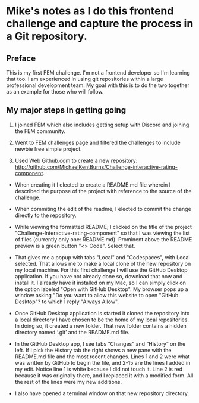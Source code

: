 # Mike's notes as I do this frontend challenge and capture the process in a Git repository.

## Preface

This is my first FEM challenge.  I'm not a frontend developer so I'm learning that too.
I am experienced in using git repositories within a large professional development team.
My goal with this is to do the two together as an example for those who will follow. 

## My major steps in getting going
1. I joined FEM which also includes getting setup with Discord and joining the FEM community. 

1. Went to FEM challenges page and filtered the challenges to include newbie free simple project.

1. Used Web Github.com to create a new repository:  
<http://github.com/MichaelKentBurns/Challenge-interactive-rating-component>.  
- When creating it I elected to create a README.md file wherein I described the purpose of the project with reference to the source of the challenge. 

- When commiting the edit of the readme, I elected to commit the change directly to the repository.   

- While viewing the formatted README, I clicked on the title of the project "Challenge-Interactive-rating-component" so that I was viewing the list of files (currently only one: README.md).   Prominent above the README preview is a green button "<> Code".   Select that.

- That gives me a popup with tabs "Local" and "Codespaces", with Local selected.  That allows me to make a local clone of the new repository on my local machine.   For this first challenge I will use the GitHub Desktop application.  If you have not already done so, download that now and install it.  I already have it installed on my Mac, so I can simply click on the option labeled "Open with GitHub Desktop".  My browser pops up a window asking "Do you want to allow this website to open "GitHub Desktop"?  to which I reply "Always Allow".  

- Once GitHub Desktop application is started it cloned the repository into a local directory I have chosen to be the home of my local repositories.  In doing so, it created a new folder.   That new folder contains a hidden directory named ‘.git’ and the README.md file.   

- In the GitHub Desktop app, I see tabs “Changes” and “History” on the left.  If I pick the History tab the right shows a new pane with the README.md file and the most recent changes.   Lines 1 and 2 were what was written by GitHub to begin the file, and 2-15 are the lines I added in my edit.  Notice line 1 is white because I did not touch it.  Line 2 is red because it was originally there, and I replaced it with a modified form.   All the rest of the lines were my new additions.   

- I also have opened a terminal window on that new repository directory.  


